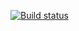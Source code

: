 [![Build status](https://ci.appveyor.com/api/projects/status/vna87t03j2ve3cr6?svg=true)](https://ci.appveyor.com/project/YackovPetrov/netologyautomation4-1selenide)
